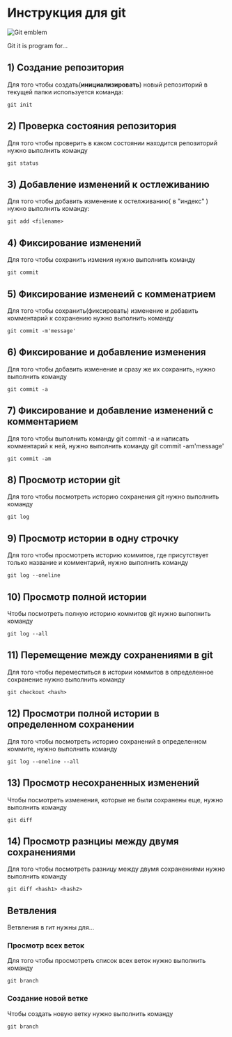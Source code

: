 # Инструкция для git 

![Git emblem](git.jpeg)

Git it is program for...

## 1) Создание репозитория

Для того чтобы создать(**инициализировать**) новый        репозиторий в текущей папки используется команда: 

    git init    

## 2) Проверка состояния репозитория

Для того чтобы проверить в каком состоянии находится репозиторий нужно выполнить команду

    git status
    
## 3) Добавление изменений к остлеживанию

Для того чтобы добавить изменение к остелживанию( в "индекс" ) нужно выполнить команду:

    git add <filename>
    
## 4) Фиксирование изменений

Для того чтобы сохранить измения нужно выполнить команду

    git commit

## 5) Фиксирование изменеий с комменатрием

Для того чтобы сохранить(фиксировать) изменение и добавить комментарий к сохранению нужно выполнить команду

    git commit -m'message'

## 6) Фиксирование и добавление изменения

Для того чтобы добавить изменение и сразу же их сохранить, нужно выполнить команду

    git commit -a

## 7) Фиксирование и добавление изменений с комментарием

Для того чтобы выполнить команду git commit -a и написать комментарий к ней, нужно выполнить команду git commit -am'message'

    git commit -am
## 8) Просмотр истории git

Для того чтобы посмотреть историю сохранения git нужно выполнить команду 

    git log

## 9) Просмотр истории в одну строчку

Для того чтобы просмотреть историю коммитов, где присутствует только название и комментарий, нужно выполнить команду

    git log --oneline

## 10) Просмотр полной истории

Чтобы посмотреть полную историю коммитов git нужно выполнить команду

    git log --all

## 11) Перемещение между сохранениями в git

Для того чтобы переместиться в истории коммитов в определенное сохранение нужно выполнить команду

    git checkout <hash>

## 12) Просмотри полной истории в определенном сохранении

Для того чтобы посмотреть историю сохранений в определенном коммите, нужно выполнить команду

    git log --oneline --all

## 13) Просмотр несохраненных изменений

Чтобы посмотреть изменения, которые не были сохранены еще, нужно выполнить команду

    git diff

## 14) Просмотр разнциы между двумя сохранениями

Для того чтобы посмотреть разницу между двумя сохранениями нужно выполнить команду

    git diff <hash1> <hash2>


## Ветвления

Ветвления в гит нужны для...

### Просмотр всех веток

Для того чтобы просмотреть список всех веток нужно выполнить команду

    git branch

### Создание новой ветке

Чтобы создать новую ветку нужно выполнить команду 

    git branch
